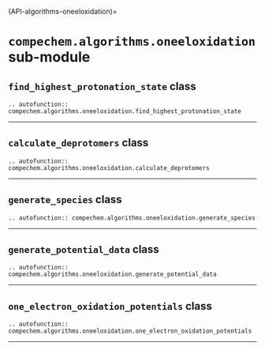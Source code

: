 (API-algorithms-oneeloxidation)=
# `compechem.algorithms.oneeloxidation` sub-module

## `find_highest_protonation_state` class

```{eval-rst}
.. autofunction:: compechem.algorithms.oneeloxidation.find_highest_protonation_state
```

---

## `calculate_deprotomers` class

```{eval-rst}
.. autofunction:: compechem.algorithms.oneeloxidation.calculate_deprotomers
```

---

## `generate_species` class

```{eval-rst}
.. autofunction:: compechem.algorithms.oneeloxidation.generate_species
```

---

## `generate_potential_data` class

```{eval-rst}
.. autofunction:: compechem.algorithms.oneeloxidation.generate_potential_data
```

---

## `one_electron_oxidation_potentials` class

```{eval-rst}
.. autofunction:: compechem.algorithms.oneeloxidation.one_electron_oxidation_potentials
```

---
